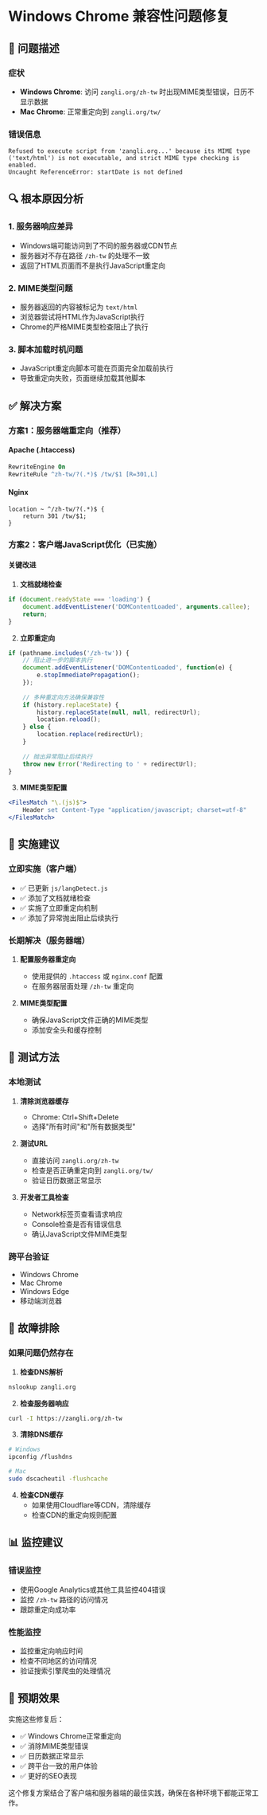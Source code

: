 # Windows Chrome 兼容性问题修复

## 🐛 **问题描述**

### 症状
- **Windows Chrome**: 访问 `zangli.org/zh-tw` 时出现MIME类型错误，日历不显示数据
- **Mac Chrome**: 正常重定向到 `zangli.org/tw/`

### 错误信息
```
Refused to execute script from 'zangli.org...' because its MIME type ('text/html') is not executable, and strict MIME type checking is enabled.
Uncaught ReferenceError: startDate is not defined
```

## 🔍 **根本原因分析**

### 1. 服务器响应差异
- Windows端可能访问到了不同的服务器或CDN节点
- 服务器对不存在路径 `/zh-tw` 的处理不一致
- 返回了HTML页面而不是执行JavaScript重定向

### 2. MIME类型问题
- 服务器返回的内容被标记为 `text/html`
- 浏览器尝试将HTML作为JavaScript执行
- Chrome的严格MIME类型检查阻止了执行

### 3. 脚本加载时机问题
- JavaScript重定向脚本可能在页面完全加载前执行
- 导致重定向失败，页面继续加载其他脚本

## ✅ **解决方案**

### 方案1：服务器端重定向（推荐）

#### Apache (.htaccess)
```apache
RewriteEngine On
RewriteRule ^zh-tw/?(.*)$ /tw/$1 [R=301,L]
```

#### Nginx
```nginx
location ~ ^/zh-tw/?(.*)$ {
    return 301 /tw/$1;
}
```

### 方案2：客户端JavaScript优化（已实施）

#### 关键改进
1. **文档就绪检查**
```javascript
if (document.readyState === 'loading') {
    document.addEventListener('DOMContentLoaded', arguments.callee);
    return;
}
```

2. **立即重定向**
```javascript
if (pathname.includes('/zh-tw')) {
    // 阻止进一步的脚本执行
    document.addEventListener('DOMContentLoaded', function(e) {
        e.stopImmediatePropagation();
    });
    
    // 多种重定向方法确保兼容性
    if (history.replaceState) {
        history.replaceState(null, null, redirectUrl);
        location.reload();
    } else {
        location.replace(redirectUrl);
    }
    
    // 抛出异常阻止后续执行
    throw new Error('Redirecting to ' + redirectUrl);
}
```

3. **MIME类型配置**
```apache
<FilesMatch "\.(js)$">
    Header set Content-Type "application/javascript; charset=utf-8"
</FilesMatch>
```

## 🎯 **实施建议**

### 立即实施（客户端）
- ✅ 已更新 `js/langDetect.js` 
- ✅ 添加了文档就绪检查
- ✅ 实施了立即重定向机制
- ✅ 添加了异常抛出阻止后续执行

### 长期解决（服务器端）
1. **配置服务器重定向**
   - 使用提供的 `.htaccess` 或 `nginx.conf` 配置
   - 在服务器层面处理 `/zh-tw` 重定向

2. **MIME类型配置**
   - 确保JavaScript文件正确的MIME类型
   - 添加安全头和缓存控制

## 🧪 **测试方法**

### 本地测试
1. **清除浏览器缓存**
   - Chrome: Ctrl+Shift+Delete
   - 选择"所有时间"和"所有数据类型"

2. **测试URL**
   - 直接访问 `zangli.org/zh-tw`
   - 检查是否正确重定向到 `zangli.org/tw/`
   - 验证日历数据正常显示

3. **开发者工具检查**
   - Network标签页查看请求响应
   - Console检查是否有错误信息
   - 确认JavaScript文件MIME类型

### 跨平台验证
- Windows Chrome
- Mac Chrome  
- Windows Edge
- 移动端浏览器

## 🔧 **故障排除**

### 如果问题仍然存在

1. **检查DNS解析**
```bash
nslookup zangli.org
```

2. **检查服务器响应**
```bash
curl -I https://zangli.org/zh-tw
```

3. **清除DNS缓存**
```bash
# Windows
ipconfig /flushdns

# Mac
sudo dscacheutil -flushcache
```

4. **检查CDN缓存**
   - 如果使用Cloudflare等CDN，清除缓存
   - 检查CDN的重定向规则配置

## 📊 **监控建议**

### 错误监控
- 使用Google Analytics或其他工具监控404错误
- 监控 `/zh-tw` 路径的访问情况
- 跟踪重定向成功率

### 性能监控
- 监控重定向响应时间
- 检查不同地区的访问情况
- 验证搜索引擎爬虫的处理情况

## 🎉 **预期效果**

实施这些修复后：
- ✅ Windows Chrome正常重定向
- ✅ 消除MIME类型错误
- ✅ 日历数据正常显示
- ✅ 跨平台一致的用户体验
- ✅ 更好的SEO表现

这个修复方案结合了客户端和服务器端的最佳实践，确保在各种环境下都能正常工作。